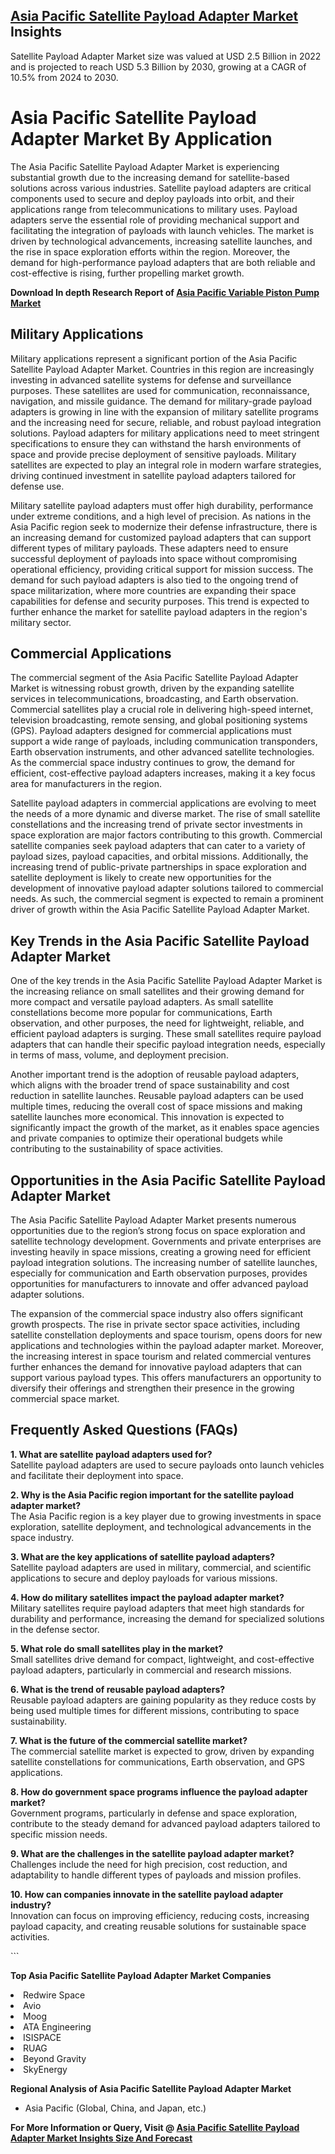 <h2><a href="https://www.verifiedmarketreports.com/download-sample/?rid=314142&amp;utm_source=Github-Feb&amp;utm_medium=225" target="_blank">Asia Pacific Satellite Payload Adapter Market</a> Insights</h2><p>Satellite Payload Adapter Market size was valued at USD 2.5 Billion in 2022 and is projected to reach USD 5.3 Billion by 2030, growing at a CAGR of 10.5% from 2024 to 2030.</p><p><h1>Asia Pacific Satellite Payload Adapter Market By Application</h1> <p>The Asia Pacific Satellite Payload Adapter Market is experiencing substantial growth due to the increasing demand for satellite-based solutions across various industries. Satellite payload adapters are critical components used to secure and deploy payloads into orbit, and their applications range from telecommunications to military uses. Payload adapters serve the essential role of providing mechanical support and facilitating the integration of payloads with launch vehicles. The market is driven by technological advancements, increasing satellite launches, and the rise in space exploration efforts within the region. Moreover, the demand for high-performance payload adapters that are both reliable and cost-effective is rising, further propelling market growth.</p> <p><p><strong>Download In depth Research Report of <a href="https://www.verifiedmarketreports.com/download-sample/?rid=236118&amp;utm_source=Pulse-Dec&amp;utm_medium=225" target="_blank">Asia Pacific Variable Piston Pump Market</a></strong></p></p> <h2>Military Applications</h2> <p>Military applications represent a significant portion of the Asia Pacific Satellite Payload Adapter Market. Countries in this region are increasingly investing in advanced satellite systems for defense and surveillance purposes. These satellites are used for communication, reconnaissance, navigation, and missile guidance. The demand for military-grade payload adapters is growing in line with the expansion of military satellite programs and the increasing need for secure, reliable, and robust payload integration solutions. Payload adapters for military applications need to meet stringent specifications to ensure they can withstand the harsh environments of space and provide precise deployment of sensitive payloads. Military satellites are expected to play an integral role in modern warfare strategies, driving continued investment in satellite payload adapters tailored for defense use.</p> <p>Military satellite payload adapters must offer high durability, performance under extreme conditions, and a high level of precision. As nations in the Asia Pacific region seek to modernize their defense infrastructure, there is an increasing demand for customized payload adapters that can support different types of military payloads. These adapters need to ensure successful deployment of payloads into space without compromising operational efficiency, providing critical support for mission success. The demand for such payload adapters is also tied to the ongoing trend of space militarization, where more countries are expanding their space capabilities for defense and security purposes. This trend is expected to further enhance the market for satellite payload adapters in the region's military sector.</p> <h2>Commercial Applications</h2> <p>The commercial segment of the Asia Pacific Satellite Payload Adapter Market is witnessing robust growth, driven by the expanding satellite services in telecommunications, broadcasting, and Earth observation. Commercial satellites play a crucial role in delivering high-speed internet, television broadcasting, remote sensing, and global positioning systems (GPS). Payload adapters designed for commercial applications must support a wide range of payloads, including communication transponders, Earth observation instruments, and other advanced satellite technologies. As the commercial space industry continues to grow, the demand for efficient, cost-effective payload adapters increases, making it a key focus area for manufacturers in the region.</p> <p>Satellite payload adapters in commercial applications are evolving to meet the needs of a more dynamic and diverse market. The rise of small satellite constellations and the increasing trend of private sector investments in space exploration are major factors contributing to this growth. Commercial satellite companies seek payload adapters that can cater to a variety of payload sizes, payload capacities, and orbital missions. Additionally, the increasing trend of public-private partnerships in space exploration and satellite deployment is likely to create new opportunities for the development of innovative payload adapter solutions tailored to commercial needs. As such, the commercial segment is expected to remain a prominent driver of growth within the Asia Pacific Satellite Payload Adapter Market.</p> <h2>Key Trends in the Asia Pacific Satellite Payload Adapter Market</h2> <p>One of the key trends in the Asia Pacific Satellite Payload Adapter Market is the increasing reliance on small satellites and their growing demand for more compact and versatile payload adapters. As small satellite constellations become more popular for communications, Earth observation, and other purposes, the need for lightweight, reliable, and efficient payload adapters is surging. These small satellites require payload adapters that can handle their specific payload integration needs, especially in terms of mass, volume, and deployment precision.</p> <p>Another important trend is the adoption of reusable payload adapters, which aligns with the broader trend of space sustainability and cost reduction in satellite launches. Reusable payload adapters can be used multiple times, reducing the overall cost of space missions and making satellite launches more economical. This innovation is expected to significantly impact the growth of the market, as it enables space agencies and private companies to optimize their operational budgets while contributing to the sustainability of space activities.</p> <h2>Opportunities in the Asia Pacific Satellite Payload Adapter Market</h2> <p>The Asia Pacific Satellite Payload Adapter Market presents numerous opportunities due to the region’s strong focus on space exploration and satellite technology development. Governments and private enterprises are investing heavily in space missions, creating a growing need for efficient payload integration solutions. The increasing number of satellite launches, especially for communication and Earth observation purposes, provides opportunities for manufacturers to innovate and offer advanced payload adapter solutions.</p> <p>The expansion of the commercial space industry also offers significant growth prospects. The rise in private sector space activities, including satellite constellation deployments and space tourism, opens doors for new applications and technologies within the payload adapter market. Moreover, the increasing interest in space tourism and related commercial ventures further enhances the demand for innovative payload adapters that can support various payload types. This offers manufacturers an opportunity to diversify their offerings and strengthen their presence in the growing commercial space market.</p> <h2>Frequently Asked Questions (FAQs)</h2> <p><strong>1. What are satellite payload adapters used for?</strong><br>Satellite payload adapters are used to secure payloads onto launch vehicles and facilitate their deployment into space.</p> <p><strong>2. Why is the Asia Pacific region important for the satellite payload adapter market?</strong><br>The Asia Pacific region is a key player due to growing investments in space exploration, satellite deployment, and technological advancements in the space industry.</p> <p><strong>3. What are the key applications of satellite payload adapters?</strong><br>Satellite payload adapters are used in military, commercial, and scientific applications to secure and deploy payloads for various missions.</p> <p><strong>4. How do military satellites impact the payload adapter market?</strong><br>Military satellites require payload adapters that meet high standards for durability and performance, increasing the demand for specialized solutions in the defense sector.</p> <p><strong>5. What role do small satellites play in the market?</strong><br>Small satellites drive demand for compact, lightweight, and cost-effective payload adapters, particularly in commercial and research missions.</p> <p><strong>6. What is the trend of reusable payload adapters?</strong><br>Reusable payload adapters are gaining popularity as they reduce costs by being used multiple times for different missions, contributing to space sustainability.</p> <p><strong>7. What is the future of the commercial satellite market?</strong><br>The commercial satellite market is expected to grow, driven by expanding satellite constellations for communications, Earth observation, and GPS applications.</p> <p><strong>8. How do government space programs influence the payload adapter market?</strong><br>Government programs, particularly in defense and space exploration, contribute to the steady demand for advanced payload adapters tailored to specific mission needs.</p> <p><strong>9. What are the challenges in the satellite payload adapter market?</strong><br>Challenges include the need for high precision, cost reduction, and adaptability to handle different types of payloads and mission profiles.</p> <p><strong>10. How can companies innovate in the satellite payload adapter industry?</strong><br>Innovation can focus on improving efficiency, reducing costs, increasing payload capacity, and creating reusable solutions for sustainable space activities.</p> ```</p><p><strong>Top Asia Pacific Satellite Payload Adapter Market Companies</strong></p><div data-test-id=""><p><li>Redwire Space</li><li> Avio</li><li> Moog</li><li> ATA Engineering</li><li> ISISPACE</li><li> RUAG</li><li> Beyond Gravity</li><li> SkyEnergy</li></p><div><strong>Regional Analysis of&nbsp;Asia Pacific Satellite Payload Adapter Market</strong></div><ul><li dir="ltr"><p dir="ltr">Asia Pacific (Global, China, and Japan, etc.)</p></li></ul><p><strong>For More Information or Query, Visit @&nbsp;</strong><strong><a href="https://www.verifiedmarketreports.com/product/satellite-payload-adapter-market/?utm_source=Github-Feb&amp;utm_medium=225" target="_blank">Asia Pacific Satellite Payload Adapter Market Insights Size And Forecast</a></strong></p></div><h2>&nbsp;</h2><div data-test-id="">&nbsp;</div>
